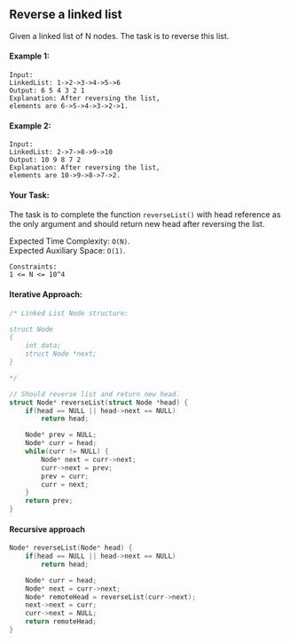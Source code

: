 ## Reverse a linked list

Given a linked list of N nodes. The task is to reverse this list.

#### Example 1:

```
Input:
LinkedList: 1->2->3->4->5->6
Output: 6 5 4 3 2 1
Explanation: After reversing the list,
elements are 6->5->4->3->2->1.
```

#### Example 2:

```
Input:
LinkedList: 2->7->8->9->10
Output: 10 9 8 7 2
Explanation: After reversing the list,
elements are 10->9->8->7->2.
```

#### Your Task:

The task is to complete the function `reverseList()` with head reference as the only argument and should return new head after reversing the list.

Expected Time Complexity: `O(N)`.  
Expected Auxiliary Space: `O(1)`.

```
Constraints:
1 <= N <= 10^4
```

#### Iterative Approach:

```c++
/* Linked List Node structure:

struct Node
{
    int data;
    struct Node *next;
}

*/

// Should reverse list and return new head.
struct Node* reverseList(struct Node *head) {
    if(head == NULL || head->next == NULL)
        return head;

    Node* prev = NULL;
    Node* curr = head;
    while(curr != NULL) {
        Node* next = curr->next;
        curr->next = prev;
        prev = curr;
        curr = next;
    }
    return prev;
}

```

#### Recursive approach

```c++
Node* reverseList(Node* head) {
    if(head == NULL || head->next == NULL)
        return head;

    Node* curr = head;
    Node* next = curr->next;
    Node* remoteHead = reverseList(curr->next);
    next->next = curr;
    curr->next = NULL;
    return remoteHead;
}
```
